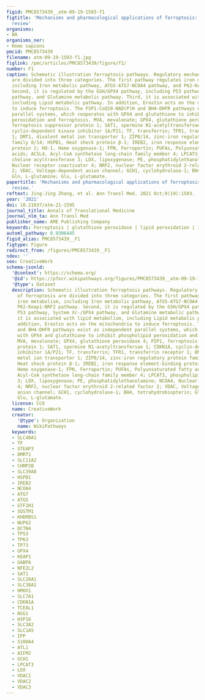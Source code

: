 ```yaml
---
figid: PMC8573439__atm-09-19-1503-f1
figtitle: 'Mechanisms and pharmacological applications of ferroptosis: a narrative
  review'
organisms:
- NA
organisms_ner:
- Homo sapiens
pmcid: PMC8573439
filename: atm-09-19-1503-f1.jpg
figlink: /pmc/articles/PMC8573439/figure/f1/
number: F1
caption: Schematic illustration ferroptosis pathways. Regulatory mechanisms of ferroptosis
  are divided into three categories. The first pathway regulates iron metabolism,
  including Iron metabolic pathway, ATG5-ATG7-NCOA4 pathway, and P62-Keap1-NRF2 pathway.
  Second, it is regulated by the GSH/GPX4 pathway, including P53 pathway, System Xc-/GPX4
  pathway, and Glutamine metabolic pathway. Third, it is associated with lipid metabolism,
  including Lipid metabolic pathway. In addition, Erastin acts on the mitochondria
  to induce ferroptosis. The FSP1-CoQ10-NAD(P)H and BH4-DHFR pathways exist as independent
  parallel systems, which cooperates with GPX4 and glutathione to inhibit phospholipid
  peroxidation and ferroptosis. MVA, mevalonate; GPX4, glutathione peroxidase 4; FSP1,
  ferroptosis suppressor protein 1; SAT1, spermine N1-acetyltransfersae 1; CDKN1A,
  cyclin-dependent kinase inhibitor 1A/P21; TF, transferrin; TFR1, transferrin receptor
  1; DMT1, divalent metal ion transporter 1; ZIP8/14, zinc-iron regulatory protein
  family 8/14; HSPB1, Heat shock protein β-1; IREB2, iron response element-binding
  protein 2; HO-1, Heme oxygenase-1; FPN, Ferroportin; PUFAs, Polyunsaturated fatty
  acids; ACSL4, Acyl-CoA synthetase long-chain family member 4; LPCAT3, phospholipid
  choline acyltransferase 3; LOX, lipoxygenase; PE, phosphatidylethanolamine; NCOA4,
  Nuclear receptor coactivator 4; NRF2, nuclear factor erythroid 2-related factor
  2; VDAC, Voltage-dependent anion channel; GCH1, cyclohydrolase-1; BH4, tetrahydrobiopterin;
  Gln, L-glutamine; Glu, L-glutamate.
papertitle: 'Mechanisms and pharmacological applications of ferroptosis: a narrative
  review.'
reftext: Jing-Jing Zhang, et al. Ann Transl Med. 2021 Oct;9(19):1503.
year: '2021'
doi: 10.21037/atm-21-1595
journal_title: Annals of Translational Medicine
journal_nlm_ta: Ann Transl Med
publisher_name: AME Publishing Company
keywords: Ferroptosis | glutathione peroxidase | lipid peroxidation | iron accumulation
automl_pathway: 0.9306445
figid_alias: PMC8573439__F1
figtype: Figure
redirect_from: /figures/PMC8573439__F1
ndex: ''
seo: CreativeWork
schema-jsonld:
  '@context': https://schema.org/
  '@id': https://pfocr.wikipathways.org/figures/PMC8573439__atm-09-19-1503-f1.html
  '@type': Dataset
  description: Schematic illustration ferroptosis pathways. Regulatory mechanisms
    of ferroptosis are divided into three categories. The first pathway regulates
    iron metabolism, including Iron metabolic pathway, ATG5-ATG7-NCOA4 pathway, and
    P62-Keap1-NRF2 pathway. Second, it is regulated by the GSH/GPX4 pathway, including
    P53 pathway, System Xc-/GPX4 pathway, and Glutamine metabolic pathway. Third,
    it is associated with lipid metabolism, including Lipid metabolic pathway. In
    addition, Erastin acts on the mitochondria to induce ferroptosis. The FSP1-CoQ10-NAD(P)H
    and BH4-DHFR pathways exist as independent parallel systems, which cooperates
    with GPX4 and glutathione to inhibit phospholipid peroxidation and ferroptosis.
    MVA, mevalonate; GPX4, glutathione peroxidase 4; FSP1, ferroptosis suppressor
    protein 1; SAT1, spermine N1-acetyltransfersae 1; CDKN1A, cyclin-dependent kinase
    inhibitor 1A/P21; TF, transferrin; TFR1, transferrin receptor 1; DMT1, divalent
    metal ion transporter 1; ZIP8/14, zinc-iron regulatory protein family 8/14; HSPB1,
    Heat shock protein β-1; IREB2, iron response element-binding protein 2; HO-1,
    Heme oxygenase-1; FPN, Ferroportin; PUFAs, Polyunsaturated fatty acids; ACSL4,
    Acyl-CoA synthetase long-chain family member 4; LPCAT3, phospholipid choline acyltransferase
    3; LOX, lipoxygenase; PE, phosphatidylethanolamine; NCOA4, Nuclear receptor coactivator
    4; NRF2, nuclear factor erythroid 2-related factor 2; VDAC, Voltage-dependent
    anion channel; GCH1, cyclohydrolase-1; BH4, tetrahydrobiopterin; Gln, L-glutamine;
    Glu, L-glutamate.
  license: CC0
  name: CreativeWork
  creator:
    '@type': Organization
    name: WikiPathways
  keywords:
  - SLC40A1
  - TF
  - STEAP3
  - DMRT1
  - SLC11A2
  - CHMP2B
  - SLC39A8
  - HSPB1
  - IREB2
  - NCOA4
  - ATG7
  - ATG5
  - GTF2H1
  - SQSTM1
  - KHDRBS1
  - NUP62
  - DCTN4
  - TP53
  - TP63
  - TP73
  - GPX4
  - KEAP1
  - GABPA
  - NFE2L2
  - SAT1
  - SLC26A1
  - SLC38A1
  - HMOX1
  - SLC7A1
  - CDKN1A
  - TCEAL1
  - NSG1
  - H3P16
  - SLC3A2
  - SLC1A5
  - IPP
  - S100A4
  - ATL1
  - AIFM2
  - GCH1
  - LPCAT3
  - LOX
  - VDAC1
  - VDAC2
  - VDAC3
---
```

